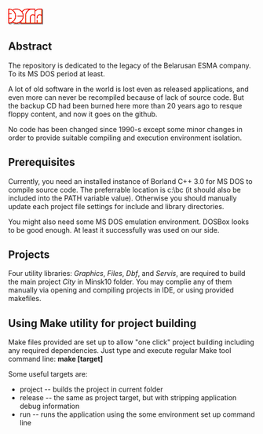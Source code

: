 ![](assets/esma.gif)

## Abstract
The repository is dedicated to the legacy of the Belarusan ESMA company. To its MS DOS period at least.

A lot of old software in the world is lost even as released applications, and even more can never be recompiled because of lack of source code. But the backup CD had been burned here more than 20 years ago to resque floppy content, and now it goes on the github.

No code has been changed since 1990-s except some minor changes in order to provide suitable compiling and execution environment isolation.

## Prerequisites

Currently, you need an installed instance of Borland C++ 3.0 for MS DOS to compile source code. The preferrable location is c:\bc (it should also be included into the PATH variable value). Otherwise you should manually update each project file settings for include and library directories.

You might also need some MS DOS emulation environment. DOSBox looks to be good enough. At least it successfully was used on our side.

## Projects

Four utility libraries: *Graphics*, *Files*, *Dbf*, and *Servis*, are required to build the main project *City* in Minsk10 folder.
You may complie any of them manually via opening and compiling projects in IDE, or using provided makefiles.

## Using Make utility for project building

Make files provided are set up to allow "one click" project building including any required dependencies. Just type and execute regular Make tool command line: **make [target]**

Some useful targets are:
* project -- builds the project in current folder
* release -- the same as project target, but with stripping application debug information
* run -- runs the application using the some environment set up command line
